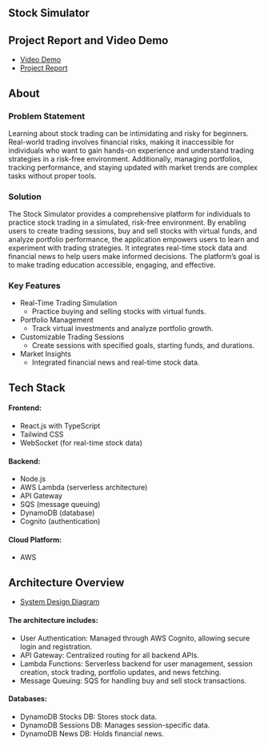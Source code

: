 ## Stock Simulator

## Project Report and Video Demo

- [Video Demo](https://youtu.be/YWBZWLkrCVI)
- [Project Report](https://github.com/Anish565/Stock-Simulator/blob/main/Cloud_Project_Report.pdf)

## About

### Problem Statement

Learning about stock trading can be intimidating and risky for beginners. Real-world trading involves financial risks, making it inaccessible for individuals who want to gain hands-on experience and understand trading strategies in a risk-free environment. Additionally, managing portfolios, tracking performance, and staying updated with market trends are complex tasks without proper tools.

### Solution

The Stock Simulator provides a comprehensive platform for individuals to practice stock trading in a simulated, risk-free environment. By enabling users to create trading sessions, buy and sell stocks with virtual funds, and analyze portfolio performance, the application empowers users to learn and experiment with trading strategies. It integrates real-time stock data and financial news to help users make informed decisions. The platform’s goal is to make trading education accessible, engaging, and effective.

### Key Features

- Real-Time Trading Simulation
  - Practice buying and selling stocks with virtual funds.
- Portfolio Management
  - Track virtual investments and analyze portfolio growth.
- Customizable Trading Sessions
  - Create sessions with specified goals, starting funds, and durations.
- Market Insights
  - Integrated financial news and real-time stock data.



## Tech Stack

#### Frontend:

- React.js with TypeScript
- Tailwind CSS
- WebSocket (for real-time stock data)

#### Backend:

- Node.js
- AWS Lambda (serverless architecture)
- API Gateway
- SQS (message queuing)
- DynamoDB (database)
- Cognito (authentication)

#### Cloud Platform:
- AWS

## Architecture Overview

- [System Design Diagram]()

#### The architecture includes:

- User Authentication: Managed through AWS Cognito, allowing secure login and registration.
- API Gateway: Centralized routing for all backend APIs.
- Lambda Functions: Serverless backend for user management, session creation, stock trading, portfolio updates, and news fetching.
- Message Queuing: SQS for handling buy and sell stock transactions.

#### Databases:

- DynamoDB Stocks DB: Stores stock data.
- DynamoDB Sessions DB: Manages session-specific data.
- DynamoDB News DB: Holds financial news.
